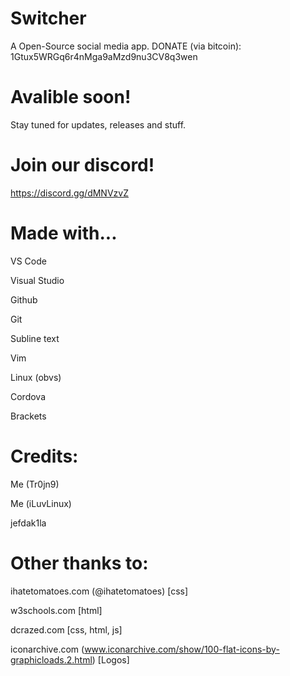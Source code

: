 # Switcher
A Open-Source social media app. DONATE (via bitcoin): 1Gtux5WRGq6r4nMga9aMzd9nu3CV8q3wen


# Avalible soon!
Stay tuned for updates, releases and stuff.

# Join our discord!
https://discord.gg/dMNVzvZ

# Made with...
VS Code

Visual Studio

Github

Git

Subline text

Vim

Linux (obvs)

Cordova

Brackets

# Credits:
Me (Tr0jn9)

Me (iLuvLinux)

jefdak1la


# Other thanks to:
ihatetomatoes.com (@ihatetomatoes) [css]

w3schools.com [html]

dcrazed.com [css, html, js]

iconarchive.com (www.iconarchive.com/show/100-flat-icons-by-graphicloads.2.html) [Logos]

